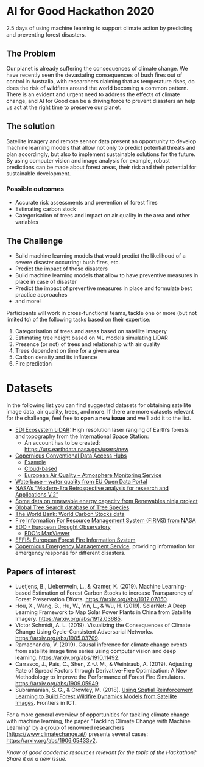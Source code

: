 # AI for Good Hackathon 2020
2.5 days of using machine learning to support climate action by predicting and preventing forest disasters.

## The Problem
Our planet is already suffering the consequences of climate change. We have recently seen the devastating consequences of bush fires out of control in Australia, with researchers claiming that as temperature rises, do does the risk of wildfires around the world becoming a common pattern.
There is an evident and urgent need to address the effects of climate change, and AI for Good can be a driving force to prevent disasters an help us act at the right time to preserve our planet.

## The solution
Satellite imagery and remote sensor data present an opportunity to develop machine learning models that allow not only to predict potential threats and plan accordingly, but also to implement sustainable solutions for the future. By using computer vision and image analysis for example, robust predictions can be made about forest areas, their risk and their potential for sustainable development.

### Possible outcomes
- Accurate risk assessments and prevention of forest fires
- Estimating carbon stock
- Categorisation of trees and impact on air quality in the area and other variables

## The Challenge
- Build machine learning models that would predict the likelihood of a severe disaster occurring: bush fires, etc.
- Predict the impact of those disasters
- Build machine learning models that allow to have preventive measures in place in case of disaster
- Predict the impact of preventive measures in place and formulate best practice approaches
- and more!

Participants will work in cross-functional teams, tackle one or more (but not limited to) of the following tasks based on their expertise:
1.	Categorisation of trees and areas based on satellite imagery
2.	Estimating tree height based on ML models simulating LiDAR
3.	Presence (or not) of trees and relationship with air quality
4.	Trees dependent on time for a given area
5.	Carbon density and its influence
6.	Fire prediction

# Datasets
In the following list you can find suggested datasets for obtaining satellite image data, air quality, trees, and more. If there are more datasets relevant for the challenge, feel free to **open a new issue** and we'll add it to the list.

-	[EDI Ecosystem LiDAR](ttps://gedi.umd.edu/data/download/): High resolution laser ranging of Earth’s forests and topography from the International Space Station:
    - An account has to be created: https://urs.earthdata.nasa.gov/users/new
-	[Copernicus Conventional Data Access Hubs](https://www.copernicus.eu/en/access-data/conventional-data-access-hubs)
    - [Example](https://land.copernicus.eu/imagery-in-situ)
    - [Cloud-based](https://www.copernicus.eu/en/access-data/dias)
    - [European Air Quality – Atmosphere Monitoring Service](http://macc-raq-op.meteo.fr/index.php?category=ensemble&subensemble=hourly_ensemble&date=LAST&calculation-model=ENSEMBLE&species=o3&level=SFC&offset=000v)
-	[Waterbase – water quality from EU Open Data Portal](https://data.europa.eu/euodp/data/dataset/data_waterbase-water-quality)
-	[NASA’s “Modern-Era Retrospective analysis for research and Applications V.2”](https://gmao.gsfc.nasa.gov/reanalysis/MERRA-2/)
-	[Some data on renewable energy capacity from Renewables.ninja project](https://www.renewables.ninja/downloads)
-	[Global Tree Search database of Tree Species](https://tools.bgci.org/global_tree_search.php)
-	[The World Bank: World Carbon Stocks data](https://datacatalog.worldbank.org/dataset/world-carbon-stocks)
-   [Fire Information For Resource Management System (FIRMS) from NASA](https://firms.modaps.eosdis.nasa.gov/)
-   [EDO - European Drought Observatory](https://edo.jrc.ec.europa.eu/edov2/php/index.php?id=1000)
    - [EDO's MapViewer](https://edo.jrc.ec.europa.eu/gdo/php/index.php?id=2001)
-   [EFFIS: European Forest Fire Information System](https://effis.jrc.ec.europa.eu/)
-   [Copernicus Emergency Management Service](https://emergency.copernicus.eu/), providing information for emergency response for different disasters.

## Papers of interest
- Luetjens, B., Liebenwein, L., & Kramer, K. (2019). Machine Learning-based Estimation of Forest Carbon Stocks to increase Transparency of Forest Preservation Efforts. https://arxiv.org/abs/1912.07850.
- Hou, X., Wang, B., Hu, W., Yin, L., & Wu, H. (2019). SolarNet: A Deep Learning Framework to Map Solar Power Plants in China from Satellite Imagery. https://arxiv.org/abs/1912.03685.
- Victor Schmidt, A. L. (2019). Visualizing the Consequences of Climate Change Using Cycle-Consistent Adversarial Networks. https://arxiv.org/abs/1905.03709.
- Ramachandra, V. (2019). Causal inference for climate change events from satellite image time series using computer vision and deep learning. https://arxiv.org/abs/1910.11492.
- Carrasco, J., Pais, C., Shen, Z.-J. M., & Weintraub, A. (2019). Adjusting Rate of Spread Factors through Derivative-Free Optimization: A New Methodology to Improve the Performance of Forest Fire Simulators. https://arxiv.org/abs/1909.05949.
- Subramanian, S. G., & Crowley, M. (2018). [Using Spatial Reinforcement Learning to Build Forest Wildfire Dynamics Models from Satellite Images](https://www.researchgate.net/publication/324272871_Using_Spatial_Reinforcement_Learning_to_Build_Forest_Wildfire_Dynamics_Models_From_Satellite_Images). Frontiers in ICT.

For a more general overview of opportunities for tackling climate change with machine learning, the paper "Tackling Climate Change with Machine Learning" by a group of renowned researchers (https://www.climatechange.ai/) presents several cases: https://arxiv.org/abs/1906.05433v2.

*Know of good academic resources relevant for the topic of the Hackathon? Share it on a new issue.* 

